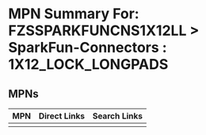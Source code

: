 



# MPN Summary For: FZSSPARKFUNCNS1X12LL > SparkFun-Connectors : 1X12_LOCK_LONGPADS

## MPNs
  

|MPN|Direct Links|Search Links|
| :--- | :--- | :--- |
||||
